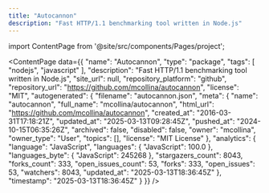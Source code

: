 ```yaml
---
title: "Autocannon"
description: "Fast HTTP/1.1 benchmarking tool written in Node.js"
---
```

import ContentPage from '@site/src/components/Pages/project';

<ContentPage
    data={{
  "name": "Autocannon",
  "type": "package",
  "tags": [
    "nodejs",
    "javascript"
  ],
  "description": "Fast HTTP/1.1 benchmarking tool written in Node.js",
  "site_url": null,
  "repository_platform": "github",
  "repository_url": "https://github.com/mcollina/autocannon",
  "license": "MIT",
  "autogenerated": {
    "filename": "autocannon.json",
    "meta": {
      "name": "autocannon",
      "full_name": "mcollina/autocannon",
      "html_url": "https://github.com/mcollina/autocannon",
      "created_at": "2016-03-31T17:18:21Z",
      "updated_at": "2025-03-13T09:28:45Z",
      "pushed_at": "2024-10-15T06:35:26Z",
      "archived": false,
      "disabled": false,
      "owner": "mcollina",
      "owner_type": "User",
      "topics": [],
      "license": "MIT License"
    },
    "analytics": {
      "language": "JavaScript",
      "languages": {
        "JavaScript": 100.0
      },
      "languages_byte": {
        "JavaScript": 245268
      },
      "stargazers_count": 8043,
      "forks_count": 333,
      "open_issues_count": 53,
      "forks": 333,
      "open_issues": 53,
      "watchers": 8043,
      "updated_at": "2025-03-13T18:36:45Z"
    },
    "timestamp": "2025-03-13T18:36:45Z"
  }
}}
/>
